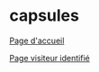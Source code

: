 # capsules
[Page d'accueil](https://alik64.github.io/capsules/)

[Page visiteur identifié](https://alik64.github.io/capsules/visiteur-identifié.html)
